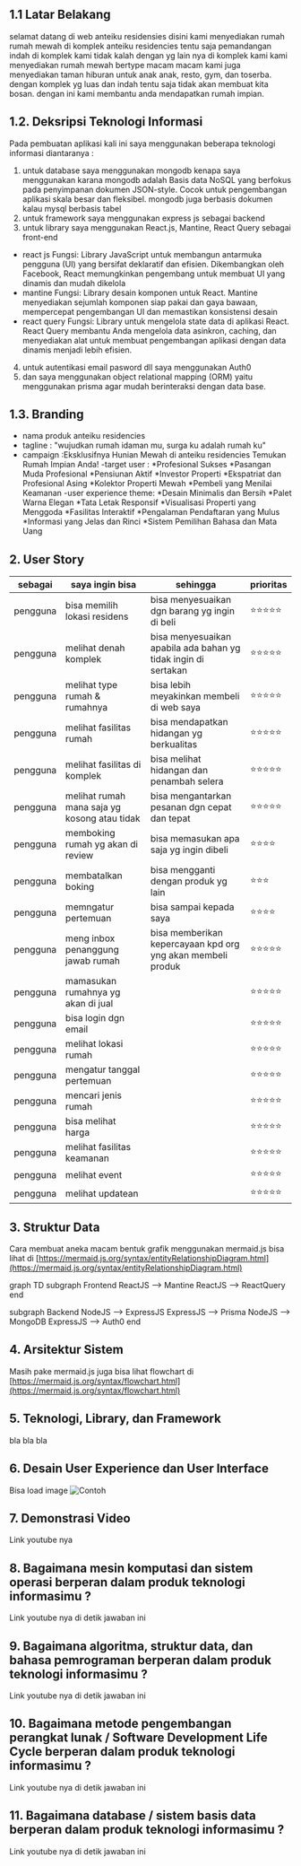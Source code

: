 ## 1.1 Latar Belakang
selamat datang di web anteiku residensies disini kami menyediakan rumah rumah mewah di komplek anteiku residencies tentu saja pemandangan indah di komplek kami tidak kalah dengan yg lain nya di komplek kami kami menyediakan rumah mewah bertype macam macam kami juga menyediakan taman hiburan untuk anak anak, resto, gym, dan toserba. dengan komplek yg luas dan indah tentu saja tidak akan membuat kita bosan. dengan ini kami membantu anda mendapatkan rumah impian.

## 1.2. Deksripsi Teknologi Informasi

Pada pembuatan aplikasi kali ini saya menggunakan beberapa teknologi informasi diantaranya :
1. untuk database saya menggunakan mongodb kenapa saya menggunakan karana mongodb adalah Basis data NoSQL yang berfokus pada penyimpanan dokumen JSON-style. Cocok untuk pengembangan aplikasi skala besar dan fleksibel. mongodb juga berbasis dokumen kalau mysql berbasis tabel
2. untuk framework saya menggunakan express js sebagai backend
3. untuk library saya menggunakan React.js, Mantine, React Query sebagai front-end
 * react js Fungsi: Library JavaScript untuk membangun antarmuka pengguna (UI) yang bersifat deklaratif dan efisien. Dikembangkan oleh Facebook, React memungkinkan pengembang untuk membuat UI yang dinamis dan mudah dikelola
 * mantine Fungsi: Library desain komponen untuk React. Mantine menyediakan sejumlah komponen siap pakai dan gaya bawaan, mempercepat pengembangan UI dan memastikan konsistensi desain
 * react query Fungsi: Library untuk mengelola state data di aplikasi React. React Query membantu Anda mengelola data asinkron, caching, dan menyediakan alat untuk membuat pengembangan aplikasi dengan data dinamis menjadi lebih efisien.
4. untuk autentikasi email pasword dll saya menggunakan Auth0
5. dan saya menggunakan object relational mapping (ORM) yaitu menggunakan prisma agar mudah berinteraksi dengan data base.
## 1.3. Branding

- nama produk anteiku residencies
- tagline : "wujudkan rumah idaman mu, surga ku adalah rumah ku"
- campaign :Eksklusifnya Hunian Mewah di anteiku residencies Temukan Rumah Impian Anda!
-target user :
  *Profesional Sukses
  *Pasangan Muda Profesional
  *Pensiunan Aktif
  *Investor Properti
  *Ekspatriat dan Profesional Asing
  *Kolektor Properti Mewah
  *Pembeli yang Menilai Keamanan
-user experience theme:
  *Desain Minimalis dan Bersih
  *Palet Warna Elegan
  *Tata Letak Responsif
  *Visualisasi Properti yang Menggoda
  *Fasilitas Interaktif
  *Pengalaman Pendaftaran yang Mulus
  *Informasi yang Jelas dan Rinci
  *Sistem Pemilihan Bahasa dan Mata Uang


## 2. User Story

sebagai  |        saya ingin bisa          |                   sehingga                                    | prioritas
---------|---------------------------------|---------------------------------------------------------------|---
pengguna | bisa memilih lokasi residens    | bisa menyesuaikan dgn barang yg ingin di beli                 | ⭐⭐⭐⭐⭐
pengguna | melihat denah komplek           | bisa menyesuaikan apabila ada bahan yg tidak ingin di sertakan| ⭐⭐⭐⭐⭐
pengguna | melihat type rumah & rumahnya   | bisa lebih meyakinkan membeli di web saya                     | ⭐⭐⭐⭐⭐
pengguna | melihat fasilitas rumah         | bisa mendapatkan hidangan yg berkualitas                      | ⭐⭐⭐⭐⭐
pengguna | melihat fasilitas di komplek    | bisa melihat hidangan dan penambah selera                     | ⭐⭐⭐⭐⭐
pengguna | melihat rumah mana saja yg kosong atau tidak| bisa mengantarkan pesanan dgn cepat dan tepat                 | ⭐⭐⭐⭐⭐
pengguna | memboking rumah yg akan di review | bisa memasukan apa saja yg ingin dibeli                       | ⭐⭐⭐⭐
pengguna | membatalkan boking              | bisa mengganti dengan produk yg lain                          | ⭐⭐⭐
pengguna | memngatur pertemuan                  | bisa sampai kepada saya                                       | ⭐⭐⭐⭐
pengguna | meng inbox penanggung jawab rumah | bisa memberikan kepercayaan kpd org yng akan membeli produk   | ⭐⭐⭐⭐⭐
pengguna | mamasukan rumahnya yg akan di jual |                                                             |⭐⭐⭐⭐⭐
pengguna | bisa login dgn email             |                                                                | ⭐⭐⭐⭐⭐  
pengguna | melihat lokasi rumah            |                                                                | ⭐⭐⭐⭐⭐  
pengguna | mengatur tanggal pertemuan             |                                                          |  ⭐⭐⭐⭐⭐ 
pengguna | mencari jenis rumah              |                                                                | ⭐⭐⭐⭐⭐  
pengguna | bisa melihat harga             |                                                                |   ⭐⭐⭐⭐⭐
pengguna | melihat fasilitas keamanan             |                                                                |   ⭐⭐⭐⭐⭐
pengguna | melihat event             |                                                                |   ⭐⭐⭐⭐⭐
pengguna | melihat updatean            |                                                                |   ⭐⭐⭐⭐⭐





## 3. Struktur Data

Cara membuat aneka macam bentuk grafik menggunakan mermaid.js bisa lihat di [https://mermaid.js.org/syntax/entityRelationshipDiagram.html](https://mermaid.js.org/syntax/entityRelationshipDiagram.html) 

graph TD
  subgraph Frontend
    ReactJS --> Mantine
    ReactJS --> ReactQuery
  end

  subgraph Backend
    NodeJS --> ExpressJS
    ExpressJS --> Prisma
    NodeJS --> MongoDB
    ExpressJS --> Auth0
  end


## 4. Arsitektur Sistem

Masih pake mermaid.js juga bisa lihat flowchart di [https://mermaid.js.org/syntax/flowchart.html](https://mermaid.js.org/syntax/flowchart.html)

## 5. Teknologi, Library, dan Framework

bla bla bla

## 6. Desain User Experience dan User Interface

Bisa load image 
![Contoh](https://fastly.picsum.photos/id/318/536/354.jpg?hmac=Ixy-wle80nudIR_cmnF1iY2y6rMUH7_9sk-BP1fTpM8)

## 7. Demonstrasi Video

Link youtube nya

## 8. Bagaimana mesin komputasi dan sistem operasi berperan dalam produk teknologi informasimu ?

Link youtube nya di detik jawaban ini

## 9. Bagaimana algoritma, struktur data, dan bahasa pemrograman berperan dalam produk teknologi informasimu ?

Link youtube nya di detik jawaban ini

## 10. Bagaimana metode pengembangan perangkat lunak / Software Development Life Cycle berperan dalam produk teknologi informasimu ?

Link youtube nya di detik jawaban ini

## 11. Bagaimana database / sistem basis data berperan dalam produk teknologi informasimu ?

Link youtube nya di detik jawaban ini
